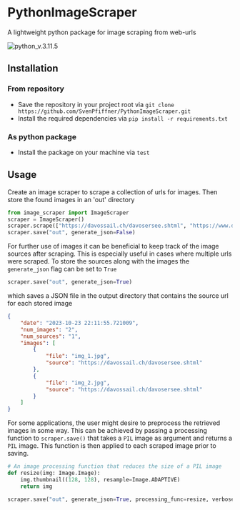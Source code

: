 # PythonImageScraper
A lightweight python package for image scraping from web-urls

![python_v.3.11.5](https://img.shields.io/badge/Python-v.3.11.5-green)

## Installation
### From repository
- Save the repository in your project root via ```git clone https://github.com/SvenPfiffner/PythonImageScraper.git```
- Install the required dependencies via ```pip install -r requirements.txt```

### As python package
- Install the package on your machine via ```test```

## Usage
Create an image scraper to scrape a collection of urls for images. Then store the found images in an 'out' directory
```python
from image_scraper import ImageScraper
scraper = ImageScraper()
scraper.scrape(["https://davossail.ch/davosersee.shtml", "https://www.davos.ch", ...])
scraper.save("out", generate_json=False)
```
For further use of images it can be beneficial to keep track of the image sources after scraping. This is especially useful in cases where multiple urls were scraped.
To store the sources along with the images the ```generate_json``` flag can be set to ```True```
```python
scraper.save("out", generate_json=True)
```
which saves a JSON file in the output directory that contains the source url for each stored image
```json
{
    "date": "2023-10-23 22:11:55.721009",
    "num_images": "2",
    "num_sources": "1",
    "images": [
        {
            "file": "img_1.jpg",
            "source": "https://davossail.ch/davosersee.shtml"
        },
        {
            "file": "img_2.jpg",
            "source": "https://davossail.ch/davosersee.shtml"
        }
    ]
}
```
For some applications, the user might desire to preprocess the retrieved images in some way. This can be achieved by passing a processing function to ```scraper.save()``` that takes a ```PIL``` image as argument and returns a ```PIL``` image.
This function is then applied to each scraped image prior to saving.
```python
# An image processing function that reduces the size of a PIL image
def resize(img: Image.Image):
    img.thumbnail((128, 128), resample=Image.ADAPTIVE)
    return img

scraper.save("out", generate_json=True, processing_func=resize, verbose=False)
```
